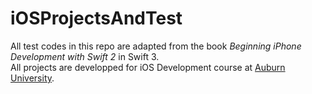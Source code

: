 # iOSProjectsAndTest

All test codes in this repo are adapted from the book *Beginning iPhone Development with Swift 2* in Swift 3.  
All projects are developped for iOS Development course at [Auburn University](http://www.auburn.edu).
